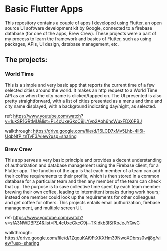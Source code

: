 # Basic Flutter Apps

This repository contains a couple of apps I developed using Flutter, an open source UI software development kit by Google, connected to a firebase database (for one of the apps, Brew Crew). These projects were a part of my process to learn the framework and basics of Flutter, such as using packages, APIs, UI design, database management, etc.


## The projects:
### World Time
This is a simple and very basic app that reports the current time of a few selected cities around the world. It makes an http request to a World Time API as an when the city name is clicked/tapped on. The UI presented is also pretty straightforward, with a list of cities presented as a menu and time and city name displayed, with a background indicating day/night, as selected.

ref: https://www.youtube.com/watch?v=1ukSR1GRtMU&list=PL4cUxeGkcC9jLYyp2Aoh6hcWuxFDX6PBJ

walkthrough: https://drive.google.com/file/d/16LCD7xMv5Lhb-4il6i-UqbNfP_tnTvF3/view?usp=sharing


### Brew Crew
This app serves a very basic principle and provides a decent understanding of authorization and database management using the Firebase client, for a Flutter app. The function of the app is that each member of a team can add their coffee requirements to their profile, which is then stored in a common database for a particular team and then any member of the team can check that up. The purpose is to save collective time spent by each team member brewing their own coffee, leading to intermittent breaks during work hours; instead one member could look up the requirements for other colleagues and get coffee for others. This projects entails email authorization, firebase management, and multiple screen UI.

ref: https://www.youtube.com/watch?v=sfA3NWDBPZ4&list=PL4cUxeGkcC9j--TKIdkb3ISfRbJeJYQwC

walkthrough: https://drive.google.com/file/d/1ZqouKAi9FtXKXHm39NwoXDbrss0wjj8g/view?usp=sharing
